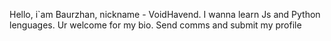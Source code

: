 Hello, i`am Baurzhan, nickname - VoidHavend. I wanna learn Js and Python lenguages. Ur welcome for my bio. Send comms and submit my profile

<!---
voidhavend/voidhavend is a ✨ special ✨ repository because its `README.md` (this file) appears on your GitHub profile.
You can click the Preview link to take a look at your changes.
--->
